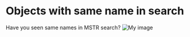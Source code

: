 # Objects with same name in search

Have you seen same names in MSTR search?
![My image](username.github.com/repository/img/image.jpg)
